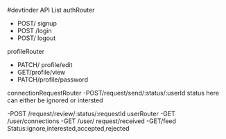 #devtinder API List
authRouter
- POST/ signup
- POST /login
- POST/ logout

profileRouter
- PATCH/ profile/edit
- GET/profile/view
- PATCH/profile/password

connectionRequestRouter
-POST/request/send/:status/:userId
status here can either be ignored or intersted

-POST /request/review/:status/:requestId
userRouter
-GET /user/connections
-GET /user/ request/received
-GET/feed
Status:ignore,interested,accepted,rejected
